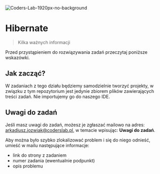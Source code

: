 ![Coders-Lab-1920px-no-background](https://user-images.githubusercontent.com/152855/73064373-5ed69780-3ea1-11ea-8a71-3d370a5e7dd8.png)

# Hibernate
> Kilka ważnych informacji

Przed przystąpieniem do rozwiązywania zadań przeczytaj poniższe wskazówki.

## Jak zacząć?

W zadaniach z tego działu będziemy samodzielnie tworzyć projekty, w związku z tym repozytorium jest jedynie zbiorem plików zawierających treści zadań.
Nie importujemy go do naszego IDE.

## Uwagi do zadań

Jeśli masz uwagi do zadań, możesz je zgłaszać mailowo na adres: 
 <a href="mailto:<a href='mailto:arkadiusz.jozwiak@coderslab.pl'>arkadiusz.jozwiak@coderslab.pl</a>">arkadiusz.jozwiak@coderslab.pl</a>,
 w temacie wpisując: **Uwagi do zadań**.
 
Aby można było szybko zlokalizować problem i się do niego odnieść, umieść w mailu następujące informacje:

- link do strony z zadaniem
- numer zadania (ewentualnie podpunkt)
- opis problemu
